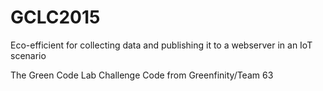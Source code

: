 # GCLC2015
Eco-efficient for collecting data and publishing it to a webserver in an IoT scenario

The Green Code Lab Challenge Code from Greenfinity/Team 63

